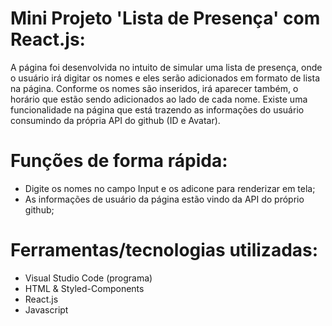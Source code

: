 # Mini Projeto 'Lista de Presença' com React.js:

A página foi desenvolvida no intuito de simular uma lista de presença, onde o usuário irá digitar os nomes e eles serão adicionados em formato de lista na página. Conforme os nomes são inseridos, irá aparecer também, o horário que estão sendo adicionados ao lado de cada nome. Existe uma funcionalidade na página que está trazendo as informações do usuário consumindo da própria API do github (ID e Avatar).

# Funções de forma rápida:

* Digite os nomes no campo Input e os adicone para renderizar em tela;
* As informações de usuário da página estão vindo da API do próprio github;

# Ferramentas/tecnologias utilizadas:

* Visual Studio Code (programa)
* HTML & Styled-Components
* React.js
* Javascript
